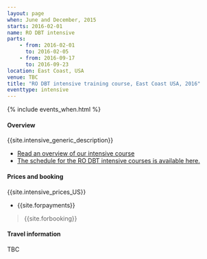 ```yaml
---
layout: page
when: June and December, 2015
starts: 2016-02-01
name: RO DBT intensive
parts:
    - from: 2016-02-01
      to: 2016-02-05
    - from: 2016-09-17
      to: 2016-09-23
location: East Coast, USA
venue: TBC
title: "RO DBT intensive training course, East Coast USA, 2016"
eventtype: intensive
---
```



{% include events_when.html %}


#### Overview

{{site.intensive_generic_description}}

- [Read an overview of our intensive course](/training/intensive.html)
- [The schedule for the RO DBT intensive courses is available here.](/training/intensive/timetable.html)


#### Prices and booking

{{site.intensive_prices_US}}
- {{site.forpayments}}


> {{site.forbooking}}

#### Travel information

TBC
